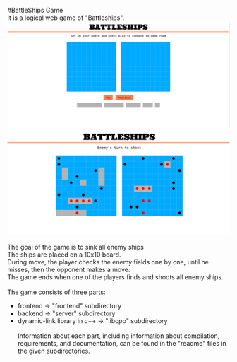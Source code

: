 #BattleShips Game
<br>It is a logical web game of "Battleships".<br>
<img src="images/screenshot1.png"><br>
<img src="images/screenshot2.png"><br>
<br>The goal of the game is to sink all enemy ships<br>
The ships are placed on a 10x10 board.<br>
During move, the player checks the enemy fields one by one, until he misses, then the opponent makes a move.<br>
The game ends when one of the players finds and shoots all enemy ships.<br>
<br>The game consists of three parts:<br>
- frontend -> "frontend" subdirectory<br>
- backend -> "server" subdirectory<br>
- dynamic-link library in c++ -> "libcpp" subdirectory<br>
<br>Information about each part, including information about compilation, requirements, and documentation, can be found in the "readme" files in the given subdirectories.<br>
